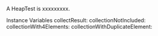 A HeapTest is xxxxxxxxx.Instance Variables	collectResult:		<Object>	collectionNotIncluded:		<Object>	collectionWith4Elements:		<Object>	collectionWithDuplicateElement:		<Object>	collectionWithElement:		<Object>	doWithoutNumber:		<Object>	duplicateElement:		<Object>	element:		<Object>	elementNotIn:		<Object>	elementTwiceIn:		<Object>	empty:		<Object>	expectedElementByDetect:		<Object>	expectedSizeAfterReject:		<Object>	floatCollection:		<Object>	indexArray:		<Object>	nonEmpty:		<Object>	nonEmpty1Element:		<Object>	nonEmpty5ElementsWithoutDuplicate:		<Object>	otherCollection:		<Object>	sameAtEndAndBegining:		<Object>	speciesClass:		<Object>	subCollection:		<Object>collectResult	- xxxxxcollectionNotIncluded	- xxxxxcollectionWith4Elements	- xxxxxcollectionWithDuplicateElement	- xxxxxcollectionWithElement	- xxxxxdoWithoutNumber	- xxxxxduplicateElement	- xxxxxelement	- xxxxxelementNotIn	- xxxxxelementTwiceIn	- xxxxxempty	- xxxxxexpectedElementByDetect	- xxxxxexpectedSizeAfterReject	- xxxxxfloatCollection	- xxxxxindexArray	- xxxxxnonEmpty	- xxxxxnonEmpty1Element	- xxxxxnonEmpty5ElementsWithoutDuplicate	- xxxxxotherCollection	- xxxxxsameAtEndAndBegining	- xxxxxspeciesClass	- xxxxxsubCollection	- xxxxx